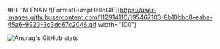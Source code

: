 #HI I'M FNAN ![ForrestGumpHelloGIF](https://user-images.githubusercontent.com/112914110/195467103-8b10bbc8-eaba-45a6-9923-3c3dc67c2046.gif width="100")


![Anurag's GitHub stats](https://github-readme-stats.vercel.app/api?username=Fnanhabte&show_icons=true&theme=radical)
